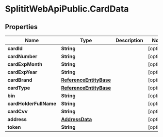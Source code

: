 # SplititWebApiPublic.CardData

## Properties

Name | Type | Description | Notes
------------ | ------------- | ------------- | -------------
**cardId** | **String** |  | [optional] 
**cardNumber** | **String** |  | [optional] 
**cardExpMonth** | **String** |  | [optional] 
**cardExpYear** | **String** |  | [optional] 
**cardBrand** | [**ReferenceEntityBase**](ReferenceEntityBase.md) |  | [optional] 
**cardType** | [**ReferenceEntityBase**](ReferenceEntityBase.md) |  | [optional] 
**bin** | **String** |  | [optional] 
**cardHolderFullName** | **String** |  | [optional] 
**cardCvv** | **String** |  | [optional] 
**address** | [**AddressData**](AddressData.md) |  | [optional] 
**token** | **String** |  | [optional] 


